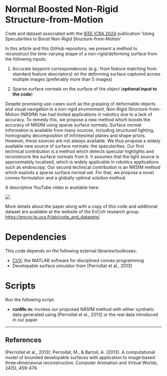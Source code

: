 # Normal Boosted Non-Rigid Structure-from-Motion
Code and dataset associated with the [IEEE ICRA 2024](https://2024.ieee-icra.org/) publication 'Using Specularities to Boost Non-Rigid Structure-from-Motion'

In this article and this GitHub repository, we present a method to reconstruct the time-varying shape of a non-rigid/deforming surface from the following inputs:

   1. Accurate keypoint correspondences (e.g.: from feature matching from standard feature descriptors) on the deforming surface captured across multiple images (preferably more than 5 images)

   2. Sparse surface normals on the surface of the object (**optional input to the code**)


Despite promising use-cases such as the grasping of deformable objects and visual navigation in a non-rigid environment, Non-Rigid Structure-from-Motion (NRSfM) has had limited applications in robotics due to a lack of accuracy. To remedy this, we propose a new method which boosts the accuracy of NRSfM using sparse surface normals. Surface normal information is available from many sources, including structured lighting, homography decomposition of infinitesimal planes and shape priors. However, these sources are not always available. We thus propose a widely available new source of surface normals: the specularities. Our first technical contribution is a method which detects specular highlights and reconstructs the surface normals from it. It assumes that the light source is approximately localised, which is widely applicable in robotics applications such as endoscopy. Our second technical contribution is an NRSfM method which exploits a sparse surface normal set. For that, we propose a novel convex formulation and a globally optimal solution method.

A descriptive YouTube video is available here:

[<img src="https://github.com/agnivsen/NormalBoostedNRSfM/assets/5153445/7d0a725d-62b2-462a-a51a-289ab0c910d9">](https://www.youtube.com/watch?v=jNhC3noMyEs)

More details about the paper along with a copy of this code and additional dataset are available at the website of the EnCoV research group: https://encov.ip.uca.fr/ab/code_and_datasets/

# Dependencies

This code depends on the following external libraries/toolboxes:

 -  [CVX](http://cvxr.com/cvx): the MATLAB software for disciplined convex programming
 -  Developable surface simulator from [Perriollat et al., 2013]

# Scripts

Run the following script:

 - **runMe.m:** invokes our proposed NRSfM method with either synthetic data generated using [Perriollat et al., 2013] or the real data introduced in our paper



---
## References


[Perriollat et al., 2013]: Perriollat, M., & Bartoli, A. (2013). A computational model of bounded developable surfaces with application to image‐based three‐dimensional reconstruction. Computer Animation and Virtual Worlds, 24(5), 459-476.


